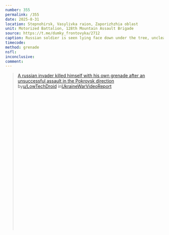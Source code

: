 ```yaml
---
number: 355
permalink: /355
date: 2025-8-31
location: Stepnohirsk, Vasylivka raion, Zaporizhzhia oblast
unit: Motorized Battalion, 128th Mountain Assault Brigade
source: https://t.me/dumky_frontovyka/2712
caption: Russian soldier is seen lying face down under the tree, unclear if injured or not. He activates grenade with one hand, and puts it under his neck. Violent explosion turns him around
timecode: 
method: grenade
nsfl: 
inconclusive: 
comment: 
---
```

<blockquote class="reddit-embed-bq" style="height:500px" data-embed-height="566"><a href="https://www.reddit.com/r/UkraineWarVideoReport/comments/1n5uqus/a_russian_invader_killed_himself_with_his_own/">A russian invader killed himself with his own grenade after an unsuccessful assault in the Pokrovsk direction</a><br> by<a href="https://www.reddit.com/user/LowTechDroid/">u/LowTechDroid</a> in<a href="https://www.reddit.com/r/UkraineWarVideoReport/">UkraineWarVideoReport</a></blockquote><script async="" src="https://embed.reddit.com/widgets.js" charset="UTF-8"></script>